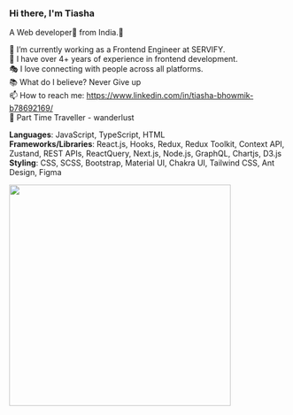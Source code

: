 ### Hi there, I'm Tiasha <br/>
A Web developer🎯 from India.👋 <br/>

💼 I’m currently working as a Frontend Engineer at SERVIFY.<br/>
🎒 I have over 4+ years of experience in frontend development.<br/>
🎭 I love connecting with people across all platforms.<br/>
📚 What do I believe? Never Give up <br/>
📫 How to reach me: https://www.linkedin.com/in/tiasha-bhowmik-b78692169/  <br/>
🎥 Part Time Traveller - wanderlust<br/>

**Languages**: JavaScript, TypeScript, HTML <br/>
**Frameworks/Libraries**: React.js, Hooks, Redux, Redux Toolkit, Context API, Zustand, REST APIs, ReactQuery, Next.js, Node.js, GraphQL, Chartjs, D3.js<br/>
**Styling**: CSS, SCSS, Bootstrap, Material UI, Chakra UI, Tailwind CSS, Ant Design, Figma<br/>

<img src="https://github-readme-stats.vercel.app/api?username=bhowmiktiasha&show_icons=true&theme=radical&rank_icon=github" width="400">


<!--
**bhowmiktiasha/bhowmiktiasha** is a ✨ _special_ ✨ repository because its `README.md` (this file) appears on your GitHub profile.

Here are some ideas to get you started:

- 🔭 I’m currently working on ...
- 🌱 I’m currently learning ...
- 👯 I’m looking to collaborate on ...
- 🤔 I’m looking for help with ...
- 💬 Ask me about ...
- 📫 How to reach me: ...
- 😄 Pronouns: ...
- ⚡ Fun fact: ...
-->
